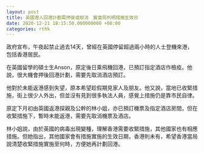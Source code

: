 ```yaml
---
layout: post
title: 英國港人回港計劃需押後或取消　冀當局列明措施生效日
date: 2020-12-21 18:15:50.000000000 +08:00
categories: rthk
---
```


政府宣布，午夜起禁止過去14天，曾經在英國停留超過兩小時的人士登機來港，包括香港居民。

在英國留學的碩士生Anson，原定後日乘飛機回港，已預訂指定酒店作檢疫。他說，很大機會押後回港計劃，需要先取消酒店預訂。

他對於未能返港感到失望，原本希望趁假期見家人及朋友。他又說，當地已收緊措施，街上很少人外出，但並沒有見到很多執法人員，感覺上措施仍是靠市民自律。

原定下月初由英國返港探親及公幹的林小姐，亦已預訂機票及指定酒店房間，但在收緊措施下，暫時未能返港，需要先取消機票及酒店。

林小姐說，由於英國的病毒出現變種，理解香港需要收緊措施，其他國家也有相應措施。但她指出，其他國家會有措施實施的生效日期，香港則未有，希望香港當局說清楚收緊措施實施至何時，方便她再計劃回港。
